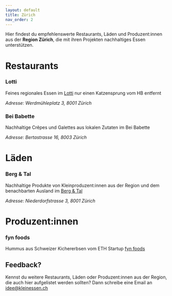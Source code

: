 ```yaml
---
layout: default
title: Zürich
nav_order: 2
---
```


Hier findest du empfehlenswerte Restaurants, Läden und Produzent:innen aus der **Region Zürich**, die mit ihren Projekten nachhaltiges Essen unterstützen.

# Restaurants

### Lotti

Feines regionales Essen im [Lotti](https://www.lotti-lokal.ch/) nur einen Katzensprung vom HB entfernt

*Adresse: Werdmühleplatz 3, 8001 Zürich*

### Bei Babette

Nachhaltige Crêpes und Galettes aus lokalen Zutaten im Bei Babette

*Adresse: Bertastrasse 16, 8003 Zürich*



# Läden

### Berg & Tal

Nachhaltige Produkte von Kleinproduzent:innen aus der Region und dem benachbarten Ausland im [Berg & Tal](https://www.berg-tal.ch/)

*Adresse: Niederdorfstrasse 3, 8001 Zürich*



# Produzent:innen

### fyn foods

Hummus aus Schweizer Kichererbsen vom ETH Startup [fyn foods](https://www.fynfoods.ch/)



## Feedback?

Kennst du weitere Restaurants, Läden oder Produzent:innen aus der Region, die auch hier aufgelistet werden sollten? Dann schreibe eine Email an idee@kleinessen.ch